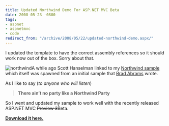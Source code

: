 ```yaml
---
title: Updated Northwind Demo For ASP.NET MVC Beta
date: 2008-05-23 -0800
tags:
- aspnet
- aspnetmvc
- code
redirect_from: "/archive/2008/05/22/updated-northwind-demo.aspx/"
---
```


I updated the template to have the correct assembly references so it
should work now out of the box. Sorry about that.

![northwind](https://haacked.com/images/haacked_com/WindowsLiveWriter/UpdatedNorthwindDemoForAS.NETMVCPreview3_EB18/northwind_thumb.png)A
while ago Scott Hanselman linked to my [Northwind
sample](http://www.hanselman.com/blog/ASPNETMVCCheesyNorthwindSampleCode.aspx "cheesy northwind sample")
which itself was spawned from an initial sample that [Brad
Abrams](http://blogs.msdn.com/brada/ "Brad Abrams") wrote.

As I like to say (*to anyone who will listen*)

> **There ain’t no party like a Northwind Party**

So I went and updated my sample to work well with the recently released
ASP.NET MVC ~~Preview 3~~Beta.

**[Download it
here.](https://haacked.com/code/northwinddemo-beta.zip "Updated Demo")**

